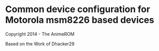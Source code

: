 Common device configuration for Motorola msm8226 based devices
==============================

Copyright 2014 - The AnimeROM 

Based on the Work of Dhacker29
